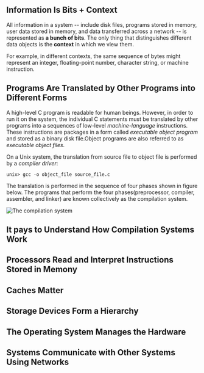 ## Information Is Bits + Context

All information in a system -- include disk files, programs stored in memory, user data stored in memory, and data transferred across a network -- is represented as **a bunch of bits**. The only thing that distinguishes different data objects is the **context** in which we view them.

For example, in different contexts, the same sequence of bytes might represent an integer, floating-point number, character string, or machine instruction.

## Programs Are Translated by Other Programs into Different Forms

A high-level C program is readable for human beings. However, in order to run it on the system, the individual C statements must be translated by other programs into a sequences of low-level *machine-language* instructions. These instructions are packages in a form called *executable object program* and stored as a binary disk file.Object programs are also referred to as *executable object files*.

On a Unix system, the translation from source file to object file is performed by a *compiler driver*:

```unix> gcc -o object_file source_file.c```

The translation is performed in the sequence of four phases shown in figure below. The programs that perform the four phases(preprocessor, compiler, assembler, and linker) are known collectively as the compilation system.

![The compilation system](images/the_compilation_system.png)

## It pays to Understand How Compilation Systems Work

## Processors Read and Interpret Instructions Stored in Memony

## Caches Matter

## Storage Devices Form a Hierarchy

## The Operating System Manages the Hardware

## Systems Communicate with Other Systems Using Networks
